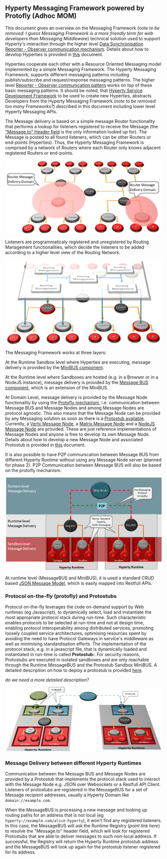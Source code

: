 Hyperty Messaging Framework powered by Protofly (Adhoc MOM)
-----------------------------------------------------------

This document gives an overview on the Messaging Framework (*note to be removed: I guess Messaging Framework is a more friendly term for web developers than Messaging Middleware*) technical solution used to support Hyperty's interaction through the higher level [Data Synchronisation Reporter - Observer communication mechanism](p2p-data-sync.md). Details about how to develop Hyperties is provided in [this](development-of-hyperties.md) document.

Hyperties cooperate each other with a Resource Oriented Messaging model implemented by a simple Messaging Framework. The Hyperty Messaging Framework, supports different messaging patterns including publish/subscribe and request/response messaging patterns. The higher level [Reporter - Observer communication pattern](p2p-data-sync.md) works on top of these basic messaging patterns. It should be noted, that [Hyperty Service Development Framework](development-of-hyperties.md) to be used to create new Hyperties, abstracts Developers from the Hyperty Messaging Framework (*note to be removed: too many Frameworks?*) described in this document including lower level Hyperty Messaging APIs.

The Message delivery is based on a simple message Router functionality that performs a lookup for listeners registered to receive the Message (the ["Message.to" Header field](../datamodel/message/readme.md#to) is the only information looked up for). The Message is posted to all found listeners, which can be other Routers or end-points (Hyperties). Thus, the Hyperty Messaging Framework is comprised by a network of Routers where each Router only knows adjacent registered Routers or end-points.

![Hyperty Messaging Delivery Network](routing-network.png)

Listeners are programmaticaly registered and unregistered by Routing Management functionalities, which decide the listeners to be added according to a higher level view of the Routing Network.

![Hyperty Message Routing Management](routing-management.png)

The Messaging Framework works at three layers:

At the Runtime Sandbox level where Hyperties are executing, message delivery is provided by the [MiniBUS component](../../src/bus/MiniBus.js).

At the Runtime level where Sandboxes are hosted (e.g. in a Browser or in a NodeJS instance), message delivery is provided by the [Message BUS component](../../src/bus/MessageBus.js), which is an extension of the MiniBUS.

At Domain Level, message delivery is provided by the Message Node functionality by using the [Protofly mechanism](#protocol-on-the-fly-protofly-and-protostubs), i.e. communication between Message BUS and Message Nodes and among Message Nodes are protocol agnostic. This also means that the Message Node can be provided by any Messaging solution as soon as there is a [Protostub available](#protocol-on-the-fly-protofly-and-protostubs). Currently, a [Vertx Message Node](https://github.com/reTHINK-project/dev-msg-node-vertx), a [Matrix Message Node](https://github.com/reTHINK-project/dev-msg-node-matrix) and a [NodeJS Message Node](https://github.com/reTHINK-project/dev-msg-node-nodejs) are provided. These are just reference implementations of Message Nodes and anyone is free to develop its own Message Node. Details about how to develop a new Message Node and associated Protostub is provided in [this](development-of-protostubs-and-msg-nodes.md) document.

It is also possible to have P2P communication between Message BUS from different Hyperty Runtime without using any Message Node server (planned for phase 2). P2P Communication between Message BUS will also be based on the protofly mechanism.

![Adhoc Messaging Oriented Middleware Routing Layers](mofly.png)

At runtime level (MessageBUS and MiniBUS), it is used a standard CRUD based [JSON Message Model](../datamodel/message/readme.md), which is easily mapped into Restfull APIs.

### Protocol on-the-fly (protofly) and Protostubs

Protocol on-the-fly leverages the code on-demand support by Web runtimes (eg Javascript), to dynamically select, load and instantiate the most appropriate protocol stack during run-time. Such characteristic enables protocols to be selected at run-time and not at design time, enabling protocol interoperability among distributed services, promoting loosely coupled service architectures, optimising resources spent by avoiding the need to have Protocol Gateways in service's middleware as well as minimising standardisation efforts. The implementation of the protocol stack, e.g. in a javascript file, that is dynamically loaded and instantiated in run-time is called **Protostub:**. For security reasons, Protostubs are executed in isolated sandboxes and are only reachable through the Runtime MessageBUS and the Protostub Sandbox MiniBUS. A detailed description on how to deploy a protostub is provided [here](../spec/dynamic-view/basics/deploy-protostub.md).

*do we need a more detailed description?*

![Protocol on-the-fly and Protostubs](protofly.png)

### Message Delivery between different Hyperty Runtimes

Communication between the Message BUS and Message Nodes are provided by a Protostub that implements the protocol stack used to interact with the Message Node e.g. JSON over Websockets or a Restfull API Client. Listeners of protostubs are registered in the MessageBUS for a set of Message recipient addresses, usually a Hyperty Domain like `domain://example.com`.

When the MessageBUS is processing a new message and looking up routing paths for an address that is not local (eg `hyperty://example.com/alice-hyperty`), it won't find any registered listeners. In this case, the MessageBUS will ask the Runtime Registry (*point link here*) to resolve the "Message.to" header field, which will look for registered Protostubs that are able to deliver messages to such non-local address. If successful, the Registry will return the Hyperty Runtime protostub address and the MessageBUS will look up again for the protostub listener registered for its address.
